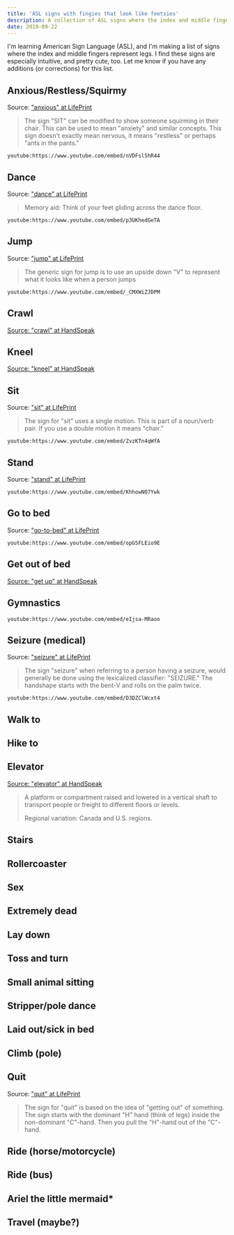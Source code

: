 ```yaml
---
title: 'ASL signs with fingies that look like feetsies'
description: A collection of ASL signs where the index and middle fingers represent legs.
date: 2019-09-22
---
```


I'm learning American Sign Language (ASL), and I'm making a list of signs where the index and middle fingers represent legs. I find these signs are especially intuitive, and pretty cute, too. Let me know if you have any additions (or corrections) for this list.

## Anxious/Restless/Squirmy
Source: ["anxious" at LifePrint](https://www.lifeprint.com/asl101/pages-signs/a/anxious.htm)

> The sign "SIT" can be modified to show someone squirming in their chair.  This can be used to mean "anxiety" and similar concepts. This sign doesn't exactly mean nervous, it means "restless" or perhaps "ants in the pants."

`youtube:https://www.youtube.com/embed/nVDFsl5hR44`

## Dance
Source: ["dance" at LifePrint](http://www.lifeprint.com/asl101/pages-signs/d/dance.htm)

> Memory aid: Think of your feet gliding across the dance floor.

`youtube:https://www.youtube.com/embed/p3UKhedGeTA`

## Jump
Source: ["jump" at LifePrint](https://www.lifeprint.com/asl101/pages-signs/j/jump.htm)

> The generic sign for jump is to use an upside down "V" to represent what it looks like when a person jumps

`youtube:https://www.youtube.com/embed/_CMXWiZJDPM`

## Crawl
[Source: "crawl" at HandSpeak](https://www.handspeak.com/word/search/index.php?id=506)

## Kneel
[Source: "kneel" at HandSpeak](https://www.handspeak.com/word/search/index.php?id=1202)

## Sit
Source: ["sit" at LifePrint](http://www.lifeprint.com/asl101/pages-signs/s/sit.htm)

> The sign for "sit" uses a single motion.  This is part of a noun/verb pair.  If you use a double motion it means "chair."

`youtube:https://www.youtube.com/embed/ZvzKTn4qWfA`


## Stand
Source: ["stand" at LifePrint](http://www.lifeprint.com/asl101/pages-signs/s/stand.htm)

`youtube:https://www.youtube.com/embed/KhhowNO7Ywk`

## Go to bed
Source: ["go-to-bed" at LifePrint](https://www.lifeprint.com/asl101/pages-signs/g/go-to-bed.htm)

`youtube:https://www.youtube.com/embed/opGSFLEio9E`

## Get out of bed
[Source: "get up" at HandSpeak](https://www.handspeak.com/word/search/index.php?id=903)

## Gymnastics

`youtube:https://www.youtube.com/embed/eIjsa-MRaoo`


## Seizure (medical)
Source: ["seizure" at LifePrint](https://www.lifeprint.com/asl101/pages-signs/s/seizure.htm)

> The sign "seizure" when referring to a person having a seizure, would generally be done using the lexicalized classifier: "SEIZURE."  The handshape starts with the bent-V and rolls on the palm twice.

`youtube:https://www.youtube.com/embed/D3DZClWcxt4`

## Walk to
## Hike to
## Elevator
[Source: "elevator" at HandSpeak](https://www.handspeak.com/word/search/index.php?id=2363)

> A platform or compartment raised and lowered in a vertical shaft to transport people or freight to different floors or levels.
>
> Regional variation: Canada and U.S. regions.

## Stairs
## Rollercoaster
## Sex
## Extremely dead
## Lay down
## Toss and turn
## Small animal sitting
## Stripper/pole dance
## Laid out/sick in bed
## Climb (pole)

## Quit
Source: ["quit" at LifePrint](http://www.lifeprint.com/asl101/pages-signs/q/quit.htm)

> The sign for "quit" is based on the idea of "getting out" of something. The sign starts with the dominant "H" hand (think of legs) inside the non-dominant "C"-hand. Then you pull the "H"-hand out of the "C"-hand.

## Ride (horse/motorcycle)
## Ride (bus)
## Ariel the little mermaid*
## Travel (maybe?)
